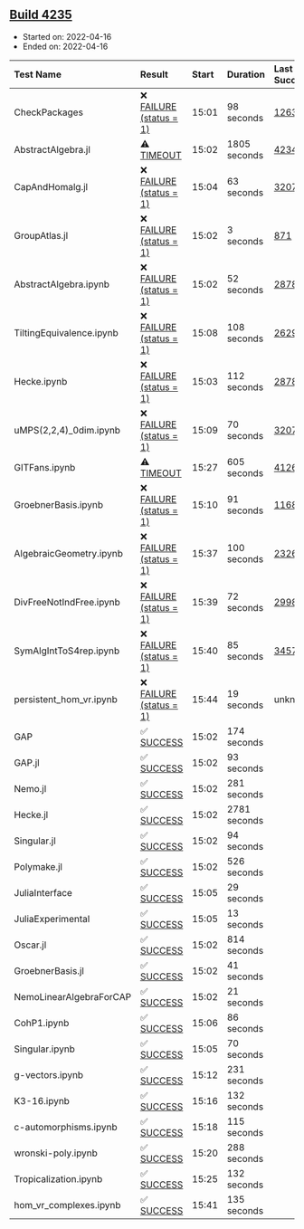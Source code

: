 ## [Build 4235](https://oscarci.mathematik.uni-kl.de/job/oscar-stable/4235/)

* Started on: 2022-04-16
* Ended on: 2022-04-16

| Test Name    | Result | Start | Duration | Last Success | First Failure |
|:-------------|:-------|:------|:---------|:-------------|:--------------|
| CheckPackages | ❌ [FAILURE (status = 1)](https://oscarci.mathematik.uni-kl.de/job/oscar-stable/4235/artifact/logs/build-4235/CheckPackages.log) | 15:01 | 98 seconds | [1263](https://oscarci.mathematik.uni-kl.de/job/oscar-stable/1263/) | [1264](https://oscarci.mathematik.uni-kl.de/job/oscar-stable/1264/) |
| AbstractAlgebra.jl | ⚠ [TIMEOUT](https://oscarci.mathematik.uni-kl.de/job/oscar-stable/4235/artifact/logs/build-4235/AbstractAlgebra.jl.log) | 15:02 | 1805 seconds | [4234](https://oscarci.mathematik.uni-kl.de/job/oscar-stable/4234/) | [4235](https://oscarci.mathematik.uni-kl.de/job/oscar-stable/4235/) |
| CapAndHomalg.jl | ❌ [FAILURE (status = 1)](https://oscarci.mathematik.uni-kl.de/job/oscar-stable/4235/artifact/logs/build-4235/CapAndHomalg.jl.log) | 15:04 | 63 seconds | [3207](https://oscarci.mathematik.uni-kl.de/job/oscar-stable/3207/) | [3208](https://oscarci.mathematik.uni-kl.de/job/oscar-stable/3208/) |
| GroupAtlas.jl | ❌ [FAILURE (status = 1)](https://oscarci.mathematik.uni-kl.de/job/oscar-stable/4235/artifact/logs/build-4235/GroupAtlas.jl.log) | 15:02 | 3 seconds | [871](https://oscarci.mathematik.uni-kl.de/job/oscar-stable/871/) | [872](https://oscarci.mathematik.uni-kl.de/job/oscar-stable/872/) |
| AbstractAlgebra.ipynb | ❌ [FAILURE (status = 1)](https://oscarci.mathematik.uni-kl.de/job/oscar-stable/4235/artifact/logs/build-4235/AbstractAlgebra.ipynb.log) | 15:02 | 52 seconds | [2878](https://oscarci.mathematik.uni-kl.de/job/oscar-stable/2878/) | [2879](https://oscarci.mathematik.uni-kl.de/job/oscar-stable/2879/) |
| TiltingEquivalence.ipynb | ❌ [FAILURE (status = 1)](https://oscarci.mathematik.uni-kl.de/job/oscar-stable/4235/artifact/logs/build-4235/TiltingEquivalence.ipynb.log) | 15:08 | 108 seconds | [2629](https://oscarci.mathematik.uni-kl.de/job/oscar-stable/2629/) | [2630](https://oscarci.mathematik.uni-kl.de/job/oscar-stable/2630/) |
| Hecke.ipynb | ❌ [FAILURE (status = 1)](https://oscarci.mathematik.uni-kl.de/job/oscar-stable/4235/artifact/logs/build-4235/Hecke.ipynb.log) | 15:03 | 112 seconds | [2878](https://oscarci.mathematik.uni-kl.de/job/oscar-stable/2878/) | [2879](https://oscarci.mathematik.uni-kl.de/job/oscar-stable/2879/) |
| uMPS(2,2,4)_0dim.ipynb | ❌ [FAILURE (status = 1)](https://oscarci.mathematik.uni-kl.de/job/oscar-stable/4235/artifact/logs/build-4235/uMPS-2-2-4-_0dim.ipynb.log) | 15:09 | 70 seconds | [3207](https://oscarci.mathematik.uni-kl.de/job/oscar-stable/3207/) | [3208](https://oscarci.mathematik.uni-kl.de/job/oscar-stable/3208/) |
| GITFans.ipynb | ⚠ [TIMEOUT](https://oscarci.mathematik.uni-kl.de/job/oscar-stable/4235/artifact/logs/build-4235/GITFans.ipynb.log) | 15:27 | 605 seconds | [4126](https://oscarci.mathematik.uni-kl.de/job/oscar-stable/4126/) | [4127](https://oscarci.mathematik.uni-kl.de/job/oscar-stable/4127/) |
| GroebnerBasis.ipynb | ❌ [FAILURE (status = 1)](https://oscarci.mathematik.uni-kl.de/job/oscar-stable/4235/artifact/logs/build-4235/GroebnerBasis.ipynb.log) | 15:10 | 91 seconds | [1168](https://oscarci.mathematik.uni-kl.de/job/oscar-stable/1168/) | [1169](https://oscarci.mathematik.uni-kl.de/job/oscar-stable/1169/) |
| AlgebraicGeometry.ipynb | ❌ [FAILURE (status = 1)](https://oscarci.mathematik.uni-kl.de/job/oscar-stable/4235/artifact/logs/build-4235/AlgebraicGeometry.ipynb.log) | 15:37 | 100 seconds | [2326](https://oscarci.mathematik.uni-kl.de/job/oscar-stable/2326/) | [2327](https://oscarci.mathematik.uni-kl.de/job/oscar-stable/2327/) |
| DivFreeNotIndFree.ipynb | ❌ [FAILURE (status = 1)](https://oscarci.mathematik.uni-kl.de/job/oscar-stable/4235/artifact/logs/build-4235/DivFreeNotIndFree.ipynb.log) | 15:39 | 72 seconds | [2998](https://oscarci.mathematik.uni-kl.de/job/oscar-stable/2998/) | [2999](https://oscarci.mathematik.uni-kl.de/job/oscar-stable/2999/) |
| SymAlgIntToS4rep.ipynb | ❌ [FAILURE (status = 1)](https://oscarci.mathematik.uni-kl.de/job/oscar-stable/4235/artifact/logs/build-4235/SymAlgIntToS4rep.ipynb.log) | 15:40 | 85 seconds | [3457](https://oscarci.mathematik.uni-kl.de/job/oscar-stable/3457/) | [3458](https://oscarci.mathematik.uni-kl.de/job/oscar-stable/3458/) |
| persistent_hom_vr.ipynb | ❌ [FAILURE (status = 1)](https://oscarci.mathematik.uni-kl.de/job/oscar-stable/4235/artifact/logs/build-4235/persistent_hom_vr.ipynb.log) | 15:44 | 19 seconds | unknown | unknown |
| GAP | ✅ [SUCCESS](https://oscarci.mathematik.uni-kl.de/job/oscar-stable/4235/artifact/logs/build-4235/GAP.log) | 15:02 | 174 seconds |  |  |
| GAP.jl | ✅ [SUCCESS](https://oscarci.mathematik.uni-kl.de/job/oscar-stable/4235/artifact/logs/build-4235/GAP.jl.log) | 15:02 | 93 seconds |  |  |
| Nemo.jl | ✅ [SUCCESS](https://oscarci.mathematik.uni-kl.de/job/oscar-stable/4235/artifact/logs/build-4235/Nemo.jl.log) | 15:02 | 281 seconds |  |  |
| Hecke.jl | ✅ [SUCCESS](https://oscarci.mathematik.uni-kl.de/job/oscar-stable/4235/artifact/logs/build-4235/Hecke.jl.log) | 15:02 | 2781 seconds |  |  |
| Singular.jl | ✅ [SUCCESS](https://oscarci.mathematik.uni-kl.de/job/oscar-stable/4235/artifact/logs/build-4235/Singular.jl.log) | 15:02 | 94 seconds |  |  |
| Polymake.jl | ✅ [SUCCESS](https://oscarci.mathematik.uni-kl.de/job/oscar-stable/4235/artifact/logs/build-4235/Polymake.jl.log) | 15:02 | 526 seconds |  |  |
| JuliaInterface | ✅ [SUCCESS](https://oscarci.mathematik.uni-kl.de/job/oscar-stable/4235/artifact/logs/build-4235/JuliaInterface.log) | 15:05 | 29 seconds |  |  |
| JuliaExperimental | ✅ [SUCCESS](https://oscarci.mathematik.uni-kl.de/job/oscar-stable/4235/artifact/logs/build-4235/JuliaExperimental.log) | 15:05 | 13 seconds |  |  |
| Oscar.jl | ✅ [SUCCESS](https://oscarci.mathematik.uni-kl.de/job/oscar-stable/4235/artifact/logs/build-4235/Oscar.jl.log) | 15:02 | 814 seconds |  |  |
| GroebnerBasis.jl | ✅ [SUCCESS](https://oscarci.mathematik.uni-kl.de/job/oscar-stable/4235/artifact/logs/build-4235/GroebnerBasis.jl.log) | 15:02 | 41 seconds |  |  |
| NemoLinearAlgebraForCAP | ✅ [SUCCESS](https://oscarci.mathematik.uni-kl.de/job/oscar-stable/4235/artifact/logs/build-4235/NemoLinearAlgebraForCAP.log) | 15:02 | 21 seconds |  |  |
| CohP1.ipynb | ✅ [SUCCESS](https://oscarci.mathematik.uni-kl.de/job/oscar-stable/4235/artifact/logs/build-4235/CohP1.ipynb.log) | 15:06 | 86 seconds |  |  |
| Singular.ipynb | ✅ [SUCCESS](https://oscarci.mathematik.uni-kl.de/job/oscar-stable/4235/artifact/logs/build-4235/Singular.ipynb.log) | 15:05 | 70 seconds |  |  |
| g-vectors.ipynb | ✅ [SUCCESS](https://oscarci.mathematik.uni-kl.de/job/oscar-stable/4235/artifact/logs/build-4235/g-vectors.ipynb.log) | 15:12 | 231 seconds |  |  |
| K3-16.ipynb | ✅ [SUCCESS](https://oscarci.mathematik.uni-kl.de/job/oscar-stable/4235/artifact/logs/build-4235/K3-16.ipynb.log) | 15:16 | 132 seconds |  |  |
| c-automorphisms.ipynb | ✅ [SUCCESS](https://oscarci.mathematik.uni-kl.de/job/oscar-stable/4235/artifact/logs/build-4235/c-automorphisms.ipynb.log) | 15:18 | 115 seconds |  |  |
| wronski-poly.ipynb | ✅ [SUCCESS](https://oscarci.mathematik.uni-kl.de/job/oscar-stable/4235/artifact/logs/build-4235/wronski-poly.ipynb.log) | 15:20 | 288 seconds |  |  |
| Tropicalization.ipynb | ✅ [SUCCESS](https://oscarci.mathematik.uni-kl.de/job/oscar-stable/4235/artifact/logs/build-4235/Tropicalization.ipynb.log) | 15:25 | 132 seconds |  |  |
| hom_vr_complexes.ipynb | ✅ [SUCCESS](https://oscarci.mathematik.uni-kl.de/job/oscar-stable/4235/artifact/logs/build-4235/hom_vr_complexes.ipynb.log) | 15:41 | 135 seconds |  |  |
